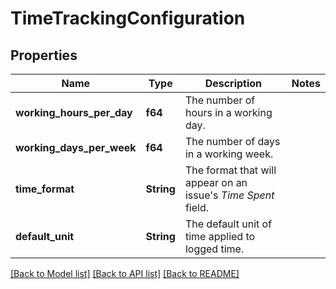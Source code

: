 # TimeTrackingConfiguration

## Properties

Name | Type | Description | Notes
------------ | ------------- | ------------- | -------------
**working_hours_per_day** | **f64** | The number of hours in a working day. | 
**working_days_per_week** | **f64** | The number of days in a working week. | 
**time_format** | **String** | The format that will appear on an issue's *Time Spent* field. | 
**default_unit** | **String** | The default unit of time applied to logged time. | 

[[Back to Model list]](../README.md#documentation-for-models) [[Back to API list]](../README.md#documentation-for-api-endpoints) [[Back to README]](../README.md)


